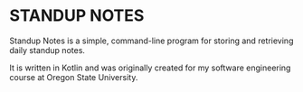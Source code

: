 # STANDUP NOTES

Standup Notes is a simple, command-line program for storing and retrieving daily standup notes.

It is written in Kotlin and was originally created for my software engineering course at Oregon State University.